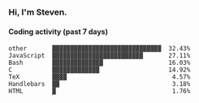 ### Hi, I'm Steven.

#### Coding activity (past 7 days)
```
other       ▓▓▓▓▓▓▓▓▓▓▓▓▓▓▓▓▓▓▓▓▓▓▓▓▓▓▓▓▓▓  32.43%
JavaScript  ▓▓▓▓▓▓▓▓▓▓▓▓▓▓▓▓▓▓▓▓▓▓▓▓▓       27.11%
Bash        ▓▓▓▓▓▓▓▓▓▓▓▓▓▓                  16.03%
C           ▓▓▓▓▓▓▓▓▓▓▓▓▓                   14.92%
TeX         ▓▓▓▓                             4.57%
Handlebars  ▓▓                               3.18%
HTML        ▓                                1.76%
```
